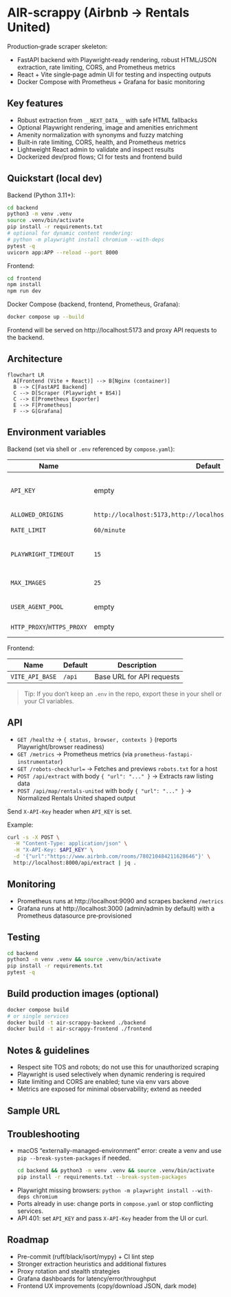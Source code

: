# AIR-scrappy (Airbnb → Rentals United)

Production‑grade scraper skeleton:
- FastAPI backend with Playwright‑ready rendering, robust HTML/JSON extraction, rate limiting, CORS, and Prometheus metrics
- React + Vite single‑page admin UI for testing and inspecting outputs
- Docker Compose with Prometheus + Grafana for basic monitoring

## Key features

- Robust extraction from `__NEXT_DATA__` with safe HTML fallbacks
- Optional Playwright rendering, image and amenities enrichment
- Amenity normalization with synonyms and fuzzy matching
- Built‑in rate limiting, CORS, health, and Prometheus metrics
- Lightweight React admin to validate and inspect results
- Dockerized dev/prod flows; CI for tests and frontend build

## Quickstart (local dev)

Backend (Python 3.11+):

```bash
cd backend
python3 -m venv .venv
source .venv/bin/activate
pip install -r requirements.txt
# optional for dynamic content rendering:
# python -m playwright install chromium --with-deps
pytest -q
uvicorn app:APP --reload --port 8000
```

Frontend:

```bash
cd frontend
npm install
npm run dev
```

Docker Compose (backend, frontend, Prometheus, Grafana):

```bash
docker compose up --build
```

Frontend will be served on http://localhost:5173 and proxy API requests to the backend.

## Architecture

```mermaid
flowchart LR
  A[Frontend (Vite + React)] --> B[Nginx (container)]
  B --> C[FastAPI Backend]
  C --> D[Scraper (Playwright + BS4)]
  C --> E[Prometheus Exporter]
  E --> F[Prometheus]
  F --> G[Grafana]
```

## Environment variables

Backend (set via shell or `.env` referenced by `compose.yaml`):

| Name | Default | Description |
|------|---------|-------------|
| `API_KEY` | empty | If set, require `X-API-Key` header on protected endpoints |
| `ALLOWED_ORIGINS` | `http://localhost:5173,http://localhost:5174,http://localhost:5175` | CORS allowlist |
| `RATE_LIMIT` | `60/minute` | Global rate limit (SlowAPI format) |
| `PLAYWRIGHT_TIMEOUT` | `15` | Seconds for navigation/render timeout |
| `MAX_IMAGES` | `25` | Max images to enrich via Playwright |
| `USER_AGENT_POOL` | empty | JSON array of UAs to rotate |
| `HTTP_PROXY`/`HTTPS_PROXY` | empty | Proxy to use for Playwright |

Frontend:

| Name | Default | Description |
|------|---------|-------------|
| `VITE_API_BASE` | `/api` | Base URL for API requests |

> Tip: If you don’t keep an `.env` in the repo, export these in your shell or your CI variables.

## API

- `GET /healthz` → `{ status, browser, contexts }` (reports Playwright/browser readiness)
- `GET /metrics` → Prometheus metrics (via `prometheus-fastapi-instrumentator`)
- `GET /robots-check?url=` → Fetches and previews `robots.txt` for a host
- `POST /api/extract` with body `{ "url": "..." }` → Extracts raw listing data
- `POST /api/map/rentals-united` with body `{ "url": "..." }` → Normalized Rentals United shaped output

Send `X-API-Key` header when `API_KEY` is set.

Example:

```bash
curl -s -X POST \
  -H "Content-Type: application/json" \
  -H "X-API-Key: $API_KEY" \
  -d '{"url":"https://www.airbnb.com/rooms/780210484211628646"}' \
  http://localhost:8000/api/extract | jq .
```

## Monitoring

- Prometheus runs at http://localhost:9090 and scrapes backend `/metrics`
- Grafana runs at http://localhost:3000 (admin/admin by default) with a Prometheus datasource pre‑provisioned

## Testing

```bash
cd backend
python3 -m venv .venv && source .venv/bin/activate
pip install -r requirements.txt
pytest -q
```

## Build production images (optional)

```bash
docker compose build
# or single services
docker build -t air-scrappy-backend ./backend
docker build -t air-scrappy-frontend ./frontend
```

## Notes & guidelines

- Respect site TOS and robots; do not use this for unauthorized scraping
- Playwright is used selectively when dynamic rendering is required
- Rate limiting and CORS are enabled; tune via env vars above
- Metrics are exposed for minimal observability; extend as needed

## Sample URL
## Troubleshooting

- macOS “externally-managed-environment” error: create a venv and use `pip --break-system-packages` if needed.
  ```bash
  cd backend && python3 -m venv .venv && source .venv/bin/activate
  pip install -r requirements.txt --break-system-packages
  ```
- Playwright missing browsers: `python -m playwright install --with-deps chromium`
- Ports already in use: change ports in `compose.yaml` or stop conflicting services.
- API 401: set `API_KEY` and pass `X-API-Key` header from the UI or curl.

## Roadmap

- Pre-commit (ruff/black/isort/mypy) + CI lint step
- Stronger extraction heuristics and additional fixtures
- Proxy rotation and stealth strategies
- Grafana dashboards for latency/error/throughput
- Frontend UX improvements (copy/download JSON, dark mode)

